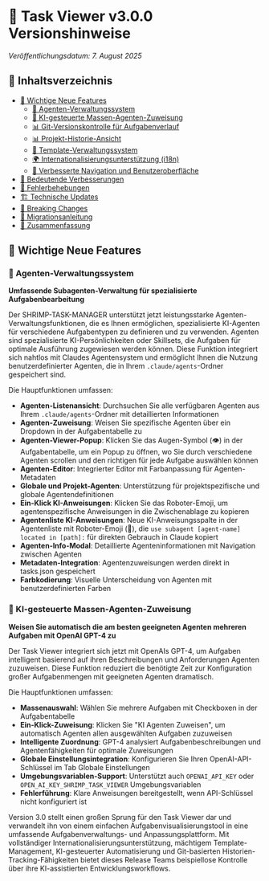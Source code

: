 # 🚀 Task Viewer v3.0.0 Versionshinweise

*Veröffentlichungsdatum: 7. August 2025*

## 📑 Inhaltsverzeichnis

- [🎉 Wichtige Neue Features](#-wichtige-neue-features)
  - [🤖 Agenten-Verwaltungssystem](#-agenten-verwaltungssystem)
  - [🤖 KI-gesteuerte Massen-Agenten-Zuweisung](#-ki-gesteuerte-massen-agenten-zuweisung)
  - [📊 Git-Versionskontrolle für Aufgabenverlauf](#-git-versionskontrolle-für-aufgabenverlauf)
  - [📊 Projekt-Historie-Ansicht](#-projekt-historie-ansicht)
  - [🎨 Template-Verwaltungssystem](#-template-verwaltungssystem)
  - [🌍 Internationalisierungsunterstützung (i18n)](#-internationalisierungsunterstützung-i18n)
  - [🧭 Verbesserte Navigation und Benutzeroberfläche](#-verbesserte-navigation-und-benutzeroberfläche)
- [🔄 Bedeutende Verbesserungen](#-bedeutende-verbesserungen)
- [🐛 Fehlerbehebungen](#-fehlerbehebungen)
- [🏗️ Technische Updates](#️-technische-updates)
- [📝 Breaking Changes](#-breaking-changes)
- [🚀 Migrationsanleitung](#-migrationsanleitung)
- [🎯 Zusammenfassung](#-zusammenfassung)

## 🎉 Wichtige Neue Features

### 🤖 Agenten-Verwaltungssystem
**Umfassende Subagenten-Verwaltung für spezialisierte Aufgabenbearbeitung**

Der SHRIMP-TASK-MANAGER unterstützt jetzt leistungsstarke Agenten-Verwaltungsfunktionen, die es Ihnen ermöglichen, spezialisierte KI-Agenten für verschiedene Aufgabentypen zu definieren und zu verwenden. Agenten sind spezialisierte KI-Persönlichkeiten oder Skillsets, die Aufgaben für optimale Ausführung zugewiesen werden können. Diese Funktion integriert sich nahtlos mit Claudes Agentensystem und ermöglicht Ihnen die Nutzung benutzerdefinierter Agenten, die in Ihrem `.claude/agents`-Ordner gespeichert sind.

Die Hauptfunktionen umfassen:

- **Agenten-Listenansicht**: Durchsuchen Sie alle verfügbaren Agenten aus Ihrem `.claude/agents`-Ordner mit detaillierten Informationen
- **Agenten-Zuweisung**: Weisen Sie spezifische Agenten über ein Dropdown in der Aufgabentabelle zu
- **Agenten-Viewer-Popup**: Klicken Sie das Augen-Symbol (👁️) in der Aufgabentabelle, um ein Popup zu öffnen, wo Sie durch verschiedene Agenten scrollen und den richtigen für jede Aufgabe auswählen können
- **Agenten-Editor**: Integrierter Editor mit Farbanpassung für Agenten-Metadaten
- **Globale und Projekt-Agenten**: Unterstützung für projektspezifische und globale Agentendefinitionen
- **Ein-Klick KI-Anweisungen**: Klicken Sie das Roboter-Emoji, um agentenspezifische Anweisungen in die Zwischenablage zu kopieren
- **Agentenliste KI-Anweisungen**: Neue KI-Anweisungsspalte in der Agentenliste mit Roboter-Emoji (🤖), die `use subagent [agent-name] located in [path]:` für direkten Gebrauch in Claude kopiert
- **Agenten-Info-Modal**: Detaillierte Agenteninformationen mit Navigation zwischen Agenten
- **Metadaten-Integration**: Agentenzuweisungen werden direkt in tasks.json gespeichert
- **Farbkodierung**: Visuelle Unterscheidung von Agenten mit benutzerdefinierten Farben

### 🤖 KI-gesteuerte Massen-Agenten-Zuweisung
**Weisen Sie automatisch die am besten geeigneten Agenten mehreren Aufgaben mit OpenAI GPT-4 zu**

Der Task Viewer integriert sich jetzt mit OpenAIs GPT-4, um Aufgaben intelligent basierend auf ihren Beschreibungen und Anforderungen Agenten zuzuweisen. Diese Funktion reduziert die benötigte Zeit zur Konfiguration großer Aufgabenmengen mit geeigneten Agenten dramatisch.

Die Hauptfunktionen umfassen:

- **Massenauswahl**: Wählen Sie mehrere Aufgaben mit Checkboxen in der Aufgabentabelle
- **Ein-Klick-Zuweisung**: Klicken Sie "KI Agenten Zuweisen", um automatisch Agenten allen ausgewählten Aufgaben zuzuweisen
- **Intelligente Zuordnung**: GPT-4 analysiert Aufgabenbeschreibungen und Agentenfähigkeiten für optimale Zuweisungen
- **Globale Einstellungsintegration**: Konfigurieren Sie Ihren OpenAI-API-Schlüssel im Tab Globale Einstellungen
- **Umgebungsvariablen-Support**: Unterstützt auch `OPENAI_API_KEY` oder `OPEN_AI_KEY_SHRIMP_TASK_VIEWER` Umgebungsvariablen
- **Fehlerführung**: Klare Anweisungen bereitgestellt, wenn API-Schlüssel nicht konfiguriert ist

Version 3.0 stellt einen großen Sprung für den Task Viewer dar und verwandelt ihn von einem einfachen Aufgabenvisualisierungstool in eine umfassende Aufgabenverwaltungs- und Anpassungsplattform. Mit vollständiger Internationalisierungsunterstützung, mächtigem Template-Management, KI-gesteuerter Automatisierung und Git-basierten Historien-Tracking-Fähigkeiten bietet dieses Release Teams beispiellose Kontrolle über ihre KI-assistierten Entwicklungsworkflows.